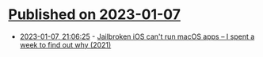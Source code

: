 # [Published on 2023-01-07](index.md)

* [2023-01-07, 21:06:25](https://news.ycombinator.com/item?id=34292795) - [Jailbroken iOS can't run macOS apps – I spent a week to find out why (2021)](https://worthdoingbadly.com/macappsios/)
